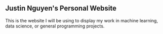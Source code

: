 ## Justin Nguyen's Personal Website

This is the website I will be using to display my work in machine learning, data science, or general programming projects.